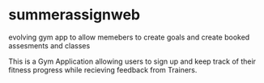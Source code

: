 # summerassignweb
evolving gym app to allow memebers to create goals and create booked assesments and classes

This is a Gym Application allowing users to sign up and keep track of their fitness progress while recieving feedback from Trainers.
